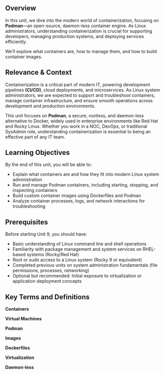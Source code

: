 ## Overview



In this unit, we dive into the modern world of containerization, focusing on **Podman**—an open-source, daemon-less container engine. As Linux administrators, understanding containerization is crucial for supporting developers, managing production systems, and deploying services efficiently.

We’ll explore what containers are, how to manage them, and how to build container images.

## Relevance & Context

Containerization is a critical part of modern IT, powering development pipelines **(CI/CD)**, cloud deployments, and microservices. As Linux system administrators, we are expected to support and troubleshoot containers, manage container infrastructure, and ensure smooth operations across development and production environments.

This unit focuses on **Podman**, a secure, rootless, and daemon-less alternative to Docker, widely used in enterprise environments like Red Hat and Rocky Linux. Whether you work in a NOC, DevOps, or traditional SysAdmin role, understanding containerization is essential to being an effective part of any IT team.

## Learning Objectives



By the end of this unit, you will be able to:

- Explain what containers are and how they fit into modern Linux system administration
- Run and manage Podman containers, including starting, stopping, and inspecting containers
- Build custom container images using Dockerfiles and Podman
- Analyze container processes, logs, and network interactions for troubleshooting

## Prerequisites



Before starting Unit 9, you should have:

- Basic understanding of Linux command line and shell operations
- Familiarity with package management and system services on RHEL-based systems (Rocky/Red Hat)
- Root or sudo access to a Linux system (Rocky 9 or equivalent)
- Completed previous units on system administration fundamentals (file permissions, processes, networking)
- Optional but recommended: Initial exposure to virtualization or application deployment concepts

## Key Terms and Definitions



**Containers**

**Virtual Machines**

**Podman**

**Images**

**Dockerfiles**

**Virtualization**

**Daemon-less**
